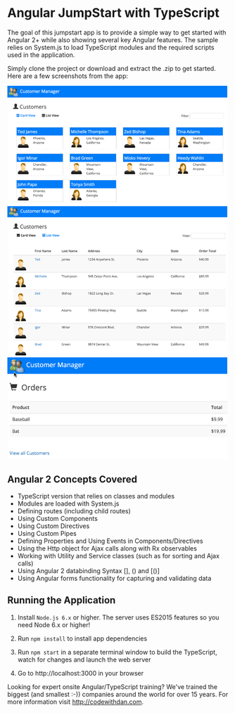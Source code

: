 # Angular JumpStart with TypeScript

The goal of this jumpstart app is to provide
a simple way to get started with Angular 2+ while also showing several key Angular features. The sample
relies on System.js to load TypeScript modules and the required scripts used in the application.

Simply clone the project or download and extract the .zip to get started. Here are a few
screenshots from the app:

<img width="500" src="src/images/screenshots/cards.png" border="0" />

<br />

<img width="500" src="src/images/screenshots/grid.png" border="0" />

<br />

<img width="500" src="src/images/screenshots/orders.png" border="0" />

## Angular 2 Concepts Covered

* TypeScript version that relies on classes and modules
* Modules are loaded with System.js
* Defining routes (including child routes)
* Using Custom Components
* Using Custom Directives
* Using Custom Pipes
* Defining Properties and Using Events in Components/Directives
* Using the Http object for Ajax calls along with Rx observables
* Working with Utility and Service classes (such as for sorting and Ajax calls)
* Using Angular 2 databinding Syntax [], () and [()]
* Using Angular forms functionality for capturing and validating data

## Running the Application

1. Install `Node.js 6.x` or higher. The server uses ES2015 features so you need Node 6.x or higher!

1. Run `npm install` to install app dependencies

1. Run `npm start` in a separate terminal window to build the TypeScript, watch for changes and launch the web server

1. Go to http://localhost:3000 in your browser

Looking for expert onsite Angular/TypeScript training? We've trained the biggest (and smallest :-)) companies around the world for over 15 years. 
For more information visit http://codewithdan.com. 